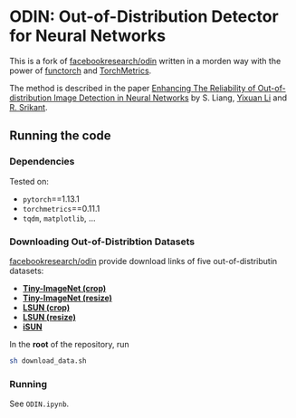 # ODIN: Out-of-Distribution Detector for Neural Networks

This is a fork of [facebookresearch/odin](https://github.com/facebookresearch/odin) written in a morden way with the power of [functorch](https://github.com/pytorch/functorch) and [TorchMetrics](https://github.com/Lightning-AI/metrics).

The method is described in the paper [Enhancing The Reliability of Out-of-distribution Image Detection in Neural Networks](https://arxiv.org/abs/1706.02690) by S. Liang, [Yixuan Li](www.yixuanli.net) and [R. Srikant](https://sites.google.com/a/illinois.edu/srikant/).

## Running the code

### Dependencies

Tested on:

* `pytorch`==1.13.1
* `torchmetrics`==0.11.1
* `tqdm`, `matplotlib`, ...

### Downloading  Out-of-Distribtion Datasets
[facebookresearch/odin](https://github.com/facebookresearch/odin) provide download links of five out-of-distributin datasets:

* **[Tiny-ImageNet (crop)](https://www.dropbox.com/s/avgm2u562itwpkl/Imagenet.tar.gz)**
* **[Tiny-ImageNet (resize)](https://www.dropbox.com/s/kp3my3412u5k9rl/Imagenet_resize.tar.gz)**
* **[LSUN (crop)](https://www.dropbox.com/s/fhtsw1m3qxlwj6h/LSUN.tar.gz)**
* **[LSUN (resize)](https://www.dropbox.com/s/moqh2wh8696c3yl/LSUN_resize.tar.gz)**
* **[iSUN](https://www.dropbox.com/s/ssz7qxfqae0cca5/iSUN.tar.gz)**

In the **root** of the repository, run

```bash
sh download_data.sh
```

### Running
See `ODIN.ipynb`.